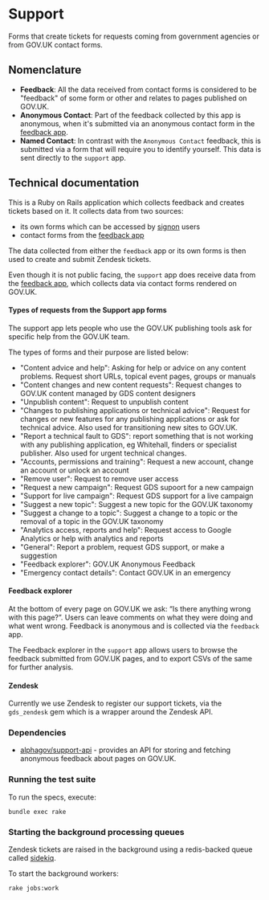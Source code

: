 # Support

Forms that create tickets for requests coming from government agencies or from GOV.UK contact forms.

## Nomenclature

- **Feedback**: All the data received from contact forms is considered to be "feedback"
of some form or other and relates to pages published on GOV.UK.
- **Anonymous Contact**: Part of the feedback collected by this app is anonymous, when it's
submitted via an anonymous contact form in the [feedback app](https://github.com/alphagov/feedback).
- **Named Contact**: In contrast with the `Anonymous Contact` feedback, this is submitted
via a form that will require you to identify yourself. This data is sent directly
to the `support` app.

## Technical documentation

This is a Ruby on Rails application which collects feedback and creates tickets based on it.
It collects data from two sources: 
- its own forms which can be accessed by [signon](https://github.com/alphagov/signon) users
- contact forms from the [feedback app](https://github.com/alphagov/feedback)

The data collected from either the `feedback` app or its own forms is then used to create
and submit Zendesk tickets.

Even though it is not public facing, the `support` app does receive data from the [feedback app](https://github.com/alphagov/feedback),
which collects data via contact forms rendered on GOV.UK.

#### Types of requests from the Support app forms

The support app lets people who use the GOV.UK publishing tools ask for specific help from the GOV.UK team.

The types of forms and their purpose are listed below:
- "Content advice and help": Asking for help or advice on any content problems. Request short URLs, topical event pages, groups or manuals
- "Content changes and new content requests": Request changes to GOV.UK content managed by GDS content designers
- "Unpublish content": Request to unpublish content
- "Changes to publishing applications or technical advice": Request for changes or new features for any publishing applications or ask for technical advice. Also used for transitioning new sites to GOV.UK.
- "Report a technical fault to GDS": report something that is not working with any publishing application, eg Whitehall, finders or specialist publisher. Also used for urgent technical changes.
- "Accounts, permissions and training": Request a new account, change an account or unlock an account
- "Remove user": Request to remove user access
- "Request a new campaign": Request GDS supoort for a new campaign
- "Support for live campaign": Request GDS support for a live campaign
- "Suggest a new topic": Suggest a new topic for the GOV.UK taxonomy
- "Suggest a change to a topic": Suggest a change to a topic or the removal of a topic in the GOV.UK taxonomy
- "Analytics access, reports and help": Request access to Google Analytics or help with analytics and reports
- "General": Report a problem, request GDS support, or make a suggestion
- "Feedback explorer": GOV.UK Anonymous Feedback
- "Emergency contact details": Contact GOV.UK in an emergency

#### Feedback explorer

At the bottom of every page on GOV.UK we ask: “Is there anything wrong with this page?”.
Users can leave comments on what they were doing and what went wrong. Feedback is anonymous
and is collected via the `feedback` app.

The Feedback explorer in the `support` app allows users to browse the feedback submitted from GOV.UK pages,
and to export CSVs of the same for further analysis.

#### Zendesk

Currently we use Zendesk to register our support tickets, via the `gds_zendesk` gem which is
a wrapper around the Zendesk API.

### Dependencies

- [alphagov/support-api](https://github.com/alphagov/feedback) - provides an API for storing
and fetching anonymous feedback about pages on GOV.UK.

### Running the test suite

To run the specs, execute:

    bundle exec rake

### Starting the background processing queues

Zendesk tickets are raised in the background using a redis-backed queue called [sidekiq](http://sidekiq.org/).

To start the background workers:

    rake jobs:work

